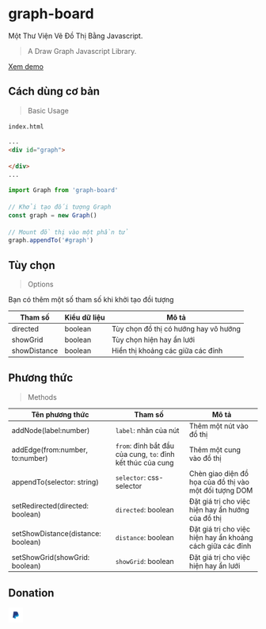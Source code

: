 # graph-board

Một Thư Viện Vẽ Đồ Thị Bằng Javascript.
> A Draw Graph Javascript Library.

[Xem demo](https://thangved.github.io/draw-graph)

## Cách dùng cơ bản

> Basic Usage

```index.html```

```html
...
<div id="graph">

</div>
...
```

```js
import Graph from 'graph-board'

// Khởi tạo đối tượng Graph
const graph = new Graph()

// Mount đồ thị vào một phần tử
graph.appendTo('#graph')
```

## Tùy chọn

> Options

Bạn có thêm một số tham số khi khởi tạo đồi tượng

| Tham số      | Kiểu dữ liệu | Mô tả                                 |
|--------------|--------------|---------------------------------------|
| directed     | boolean      | Tùy chọn đồ thị có hướng hay vô hướng |
| showGrid     | boolean      | Tùy chọn hiện hay ẩn lưới             |
| showDistance | boolean      | Hiển thị khoảng các giữa các đỉnh     |

## Phương thức

> Methods

| Tên phương thức                    | Tham số                                                             | Mô tả                                                      |
|------------------------------------|---------------------------------------------------------------------|------------------------------------------------------------|
| addNode(label:number)              | ```label```: nhãn của nút                                           | Thêm một nút vào đồ thị                                    |
| addEdge(from:number, to:number)    | ```from```: đỉnh bắt đầu của cung, ```to```: đỉnh kết thúc của cung | Thêm một cung vào đồ thị                                   |
| appendTo(selector: string)         | ```selector```: css-selector                                        | Chèn giao diện đồ họa của đồ thị vào một đối tượng DOM     |
| setRedirected(directed: boolean)   | ```directed```: boolean                                             | Đặt giá trị cho việc hiện hay ẩn hướng của đồ thị          |
| setShowDistance(distance: boolean) | ```distance```: boolean                                             | Đặt giá trị cho việc hiện hay ẩn khoảng cách giữa các đỉnh |
| setShowGrid(showGrid: boolean)     | ```showGrid```: boolean                                             | Đặt giá trị cho việc hiện hay ẩn lưới                      |

## Donation

<a href='https://www.paypal.com/paypalme/minhthangpay'>
    <img title='paypal' width='30px' src='https://raw.githubusercontent.com/thangved/docusaurus-plugin-2dlive/main/assets/paypal-3384015_1280.png'/>
</a>
